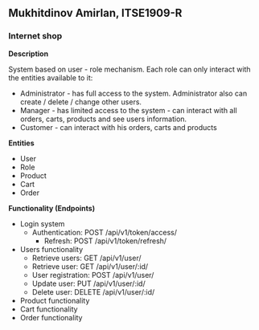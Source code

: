 ## Mukhitdinov Amirlan, ITSE1909-R

### Internet shop

**Description**

System based on user - role mechanism. Each role can only interact with the entities available to it:
* Administrator - has full access to the system. Administrator also can create / delete / change other users.
* Manager - has limited access to the system - can interact with all orders, carts, products and see users information.
* Customer - can interact with his orders, carts and products

**Entities**
* User
* Role
* Product
* Cart
* Order

**Functionality (Endpoints)**
* Login system
  * Authentication: POST /api/v1/token/access/
    * Refresh: POST /api/v1/token/refresh/
* Users functionality
  * Retrieve users: GET /api/v1/user/
  * Retrieve user: GET /api/v1/user/:id/
  * User registration: POST /api/v1/user/
  * Update user: PUT /api/v1/user/:id/
  * Delete user: DELETE /api/v1/user/:id/
* Product functionality
* Cart functionality
* Order functionality
